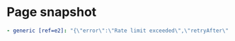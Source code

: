 # Page snapshot

```yaml
- generic [ref=e2]: "{\"error\":\"Rate limit exceeded\",\"retryAfter\":900}"
```